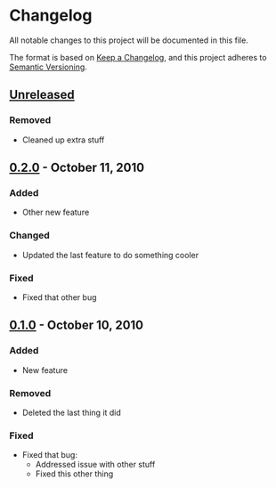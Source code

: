 # Changelog
All notable changes to this project will be documented in this file.

The format is based on [Keep a Changelog](https://keepachangelog.com/en/1.0.0/),
and this project adheres to [Semantic Versioning](https://semver.org/spec/v2.0.0.html).

## [Unreleased]

### Removed
- Cleaned up extra stuff

## [0.2.0] - October 11, 2010

### Added
- Other new feature

### Changed
- Updated the last feature to do something cooler

### Fixed
- Fixed that other bug

## [0.1.0] - October 10, 2010

### Added
- New feature

### Removed
- Deleted the last thing it did

### Fixed
- Fixed that bug:
  - Addressed issue with other stuff
  - Fixed this other thing

[Unreleased]: https://github.com/lighthauz/kraken/compare/v0.2.0...master
[0.2.0]: https://github.com/lighthauz/kraken/compare/v0.1.0...v0.2.0
[0.1.0]: https://github.com/lighthauz/kraken/releases/tag/v0.1.0